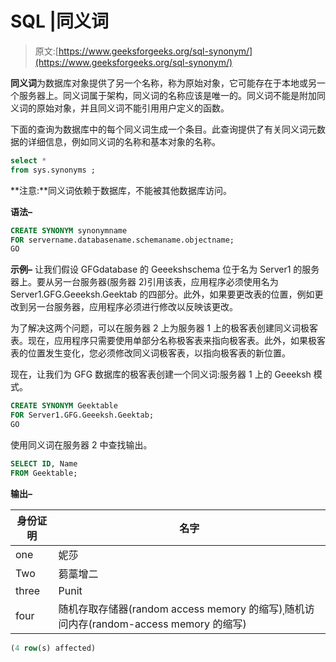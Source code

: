 # SQL |同义词

> 原文:[https://www.geeksforgeeks.org/sql-synonym/](https://www.geeksforgeeks.org/sql-synonym/)

**同义词**为数据库对象提供了另一个名称，称为原始对象，它可能存在于本地或另一个服务器上。同义词属于架构，同义词的名称应该是唯一的。同义词不能是附加同义词的原始对象，并且同义词不能引用用户定义的函数。

下面的查询为数据库中的每个同义词生成一个条目。此查询提供了有关同义词元数据的详细信息，例如同义词的名称和基本对象的名称。

```sql
select * 
from sys.synonyms ;
```

**注意:**同义词依赖于数据库，不能被其他数据库访问。

**语法–**

```sql
CREATE SYNONYM synonymname 
FOR servername.databasename.schemaname.objectname;
GO
```

**示例–**
让我们假设 GFGdatabase 的 Geeekshschema 位于名为 Server1 的服务器上。要从另一台服务器(服务器 2)引用该表，应用程序必须使用名为 Server1.GFG.Geeeksh.Geektab 的四部分。此外，如果要更改表的位置，例如更改到另一台服务器，应用程序必须进行修改以反映该更改。

为了解决这两个问题，可以在服务器 2 上为服务器 1 上的极客表创建同义词极客表。现在，应用程序只需要使用单部分名称极客表来指向极客表。此外，如果极客表的位置发生变化，您必须修改同义词极客表，以指向极客表的新位置。

现在，让我们为 GFG 数据库的极客表创建一个同义词:服务器 1 上的 Geeeksh 模式。

```sql
CREATE SYNONYM Geektable  
FOR Server1.GFG.Geeeksh.Geektab;  
GO
```

使用同义词在服务器 2 中查找输出。

```sql
SELECT ID, Name    
FROM Geektable;
```

**输出–**

| 身份证明 | 名字 |
| --- | --- |
| one | 妮莎 |
| Two | 蒭藁增二 |
| three | Punit |
| four | 随机存取存储器(random access memory 的缩写)ˌ随机访问内存(random-access memory 的缩写) |

```sql
(4 row(s) affected)
```
